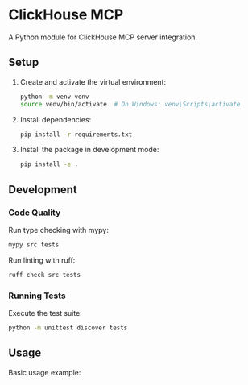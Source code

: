 # ClickHouse MCP

A Python module for ClickHouse MCP server integration.

## Setup

1. Create and activate the virtual environment:
   ```bash
   python -m venv venv
   source venv/bin/activate  # On Windows: venv\Scripts\activate
   ```

2. Install dependencies:
   ```bash
   pip install -r requirements.txt
   ```

3. Install the package in development mode:
   ```bash
   pip install -e .
   ```

## Development

### Code Quality

Run type checking with mypy:
```bash
mypy src tests
```

Run linting with ruff:
```bash
ruff check src tests
```

### Running Tests

Execute the test suite:
```bash
python -m unittest discover tests
```

## Usage

Basic usage example:
```python
```